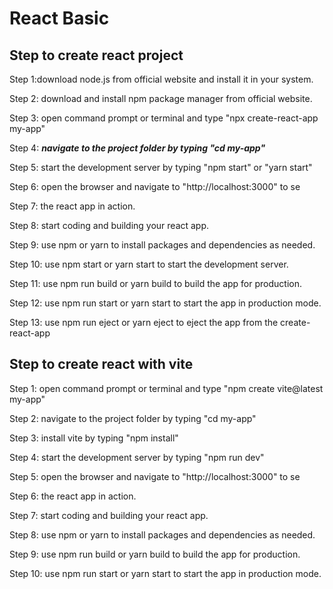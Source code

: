 # React Basic

## Step to create react project

Step 1:download node.js from official website and install it in your system.

Step 2: download and install npm package manager from official website.

Step 3: open command prompt or terminal and type "npx create-react-app my-app"

Step 4: ***navigate to the project folder by typing "cd my-app"***

Step 5: start the development server by typing "npm start" or "yarn start"

Step 6: open the browser and navigate to "http://localhost:3000" to se

Step 7: the react app in action.

Step 8: start coding and building your react app.

Step 9: use npm or yarn to install packages and dependencies as needed.

Step 10: use npm start or yarn start to start the development server.

Step 11: use npm run build or yarn build to build the app for production.

Step 12: use npm run start or yarn start to start the app in production mode.

Step 13: use npm run eject or yarn eject to eject the app from the create-react-app

## Step to create react with vite

Step 1: open command prompt or terminal and type "npm create vite@latest my-app"

Step 2: navigate to the project folder by typing "cd my-app"

Step 3: install vite by typing "npm install"

Step 4: start the development server by typing "npm run dev"

Step 5: open the browser and navigate to "http://localhost:3000" to se

Step 6: the react app in action.

Step 7: start coding and building your react app.

Step 8: use npm or yarn to install packages and dependencies as needed.

Step 9: use npm run build or yarn build to build the app for production.

Step 10: use npm run start or yarn start to start the app in production mode.

